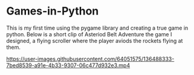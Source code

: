# Games-in-Python
This is my first time using the pygame library and creating a true game in python.
Below is a short clip of Asteriod Belt Adventure the game I designed, a flying scroller where the player aviods the rockets flying at them.


https://user-images.githubusercontent.com/64051575/136488333-7bed8539-a91e-4b33-9307-06c477d932e3.mp4




